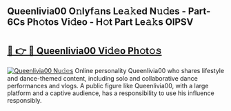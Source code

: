 ## Queenlivia00 O𝚗lyf𝚊ns Le𝚊𝚔ed N𝚞𝚍es - Part-6Cs Ph𝚘tos Vi𝚍eo - H𝚘t Part Le𝚊𝚔s OlPSV

# <h2><a href="http://hf8nfsi.feru.top/?c=Queenlivia00">🔗 👉 🔴 Queenlivia00 Vi𝚍𝚎o Ph𝚘t𝚘𝚜</a></h2>

[![Queenlivia00 Nu𝚍𝚎s](https://i.imgur.com/0TWrTi3.gif)](http://hf8nfsi.feru.top/?c=Queenlivia00)
Online personality Queenlivia00 who shares lifestyle and dance-themed content, including solo and collaborative dance performances and vlogs. A public figure like Queenlivia00, with a large platform and a captive audience, has a responsibility to use his influence responsibly. 
